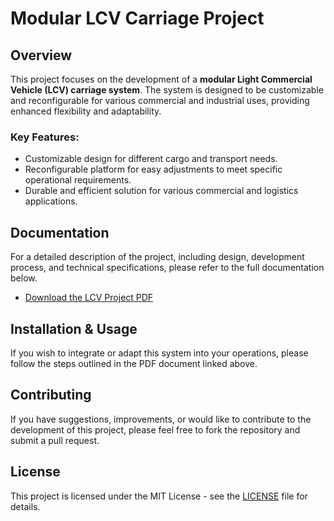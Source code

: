 # Modular LCV Carriage Project

## Overview
This project focuses on the development of a **modular Light Commercial Vehicle (LCV) carriage system**. The system is designed to be customizable and reconfigurable for various commercial and industrial uses, providing enhanced flexibility and adaptability.

### Key Features:
- Customizable design for different cargo and transport needs.
- Reconfigurable platform for easy adjustments to meet specific operational requirements.
- Durable and efficient solution for various commercial and logistics applications.

## Documentation
For a detailed description of the project, including design, development process, and technical specifications, please refer to the full documentation below.

- [Download the LCV Project PDF](./path/to/your/lcv-project.pdf)

## Installation & Usage
If you wish to integrate or adapt this system into your operations, please follow the steps outlined in the PDF document linked above.

## Contributing
If you have suggestions, improvements, or would like to contribute to the development of this project, please feel free to fork the repository and submit a pull request.

## License
This project is licensed under the MIT License - see the [LICENSE](LICENSE) file for details.
